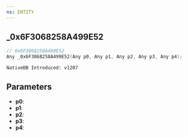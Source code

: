 ```yaml
---
ns: ENTITY
---
```

## _0x6F3068258A499E52

```c
// 0x6F3068258A499E52
Any _0x6F3068258A499E52(Any p0, Any p1, Any p2, Any p3, Any p4);
```

```
NativeDB Introduced: v1207
```

## Parameters
* **p0**:
* **p1**:
* **p2**:
* **p3**:
* **p4**:
